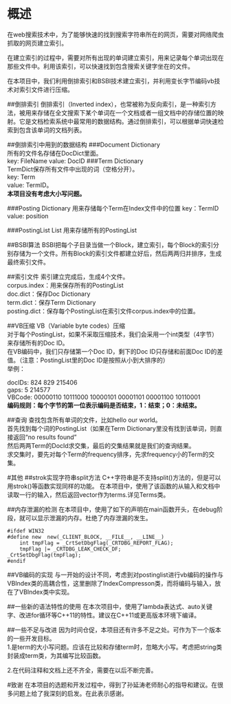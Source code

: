 # 概述
在web搜索技术中，为了能够快速的找到搜索字符串所在的网页，需要对网络爬虫抓取的网页建立索引。  

在建立索引的过程中，需要对所有出现的单词建立索引，用来记录每个单词出现在那些文件中。利用该索引，可以快速找到包含搜索关键字坐在的文件。

在本项目中，我们利用倒排索引和BSBI技术建立索引，并利用变长字节编码vb技术对索引文件进行压缩。

##倒排索引
倒排索引（Inverted index），也常被称为反向索引，是一种索引方法，被用来存储在全文搜索下某个单词在一个文档或者一组文档中的存储位置的映射。它是文档检索系统中最常用的数据结构。通过倒排索引，可以根据单词快速检索到包含该单词的文档列表。

##倒排索引中用到的数据结构
###Document Dictionary  
所有的文件名存储在DocDict里面。  
key: FileName  value: DocID
###Term Dictionary  
TermDict保存所有文件中出现的词（空格分开）。  
key: Term  
value: TermID。  
**本项目没有考虑大小写问题。**

###Posting Dictionary
用来存储每个Term在Index文件中的位置
key：TermID  
value: position

###PostingList List
用来存储所有的PostingList


##BSBI算法
BSBI把每个子目录当做一个Block，建立索引，每个Block的索引分别存储为一个文件。所有Block的索引文件都建立好后，然后两两归并排序，生成最终索引文件。


##索引文件
索引建立完成后，生成4个文件。  
corpus.index：用来保存所有的PostingList  
doc.dict：保存Doc Dictionary  
term.dict：保存Term Dictionary  
posting.dict：保存每个PostingList在索引文件corpus.index中的位置。  


##VB压缩
VB（Variable byte codes）压缩  
对于每个PostingList，如果不采取压缩技术，我们会采用一个int类型（4字节）来存储所有的Doc ID。  
在VB编码中，我们只存储第一个Doc ID，剩下的Doc ID只存储和前面Doc ID的差值。（注意：PostingList里的Doc ID是按照从小到大排序的）  
举例：  


docIDs: 	824 829 215406  
gaps: 		5 214577  
VBCode:	00000110 10111000 10000101	00001101 00001100 10110001  
**编码规则：每个字节的第一位表示编码是否结束，1：结束；0：未结束。**

##查询
查找包含所有单词的文件，比如hello our world。  
首先找到每个词的PostingList（如果在Term Dictionary里没有找到该单词，则直接返回“no results found”  
然后两两Term的DocId求交集，最后的交集结果就是我们的查询结果。  
求交集时，要先对每个Term的frequency排序，先求frequency小的Term的交集。  


#其他
##strok实现字符串split方法
C++字符串是不支持split()方法的，但是可以用strok()等函数实现同样的功能。
在本项目中，使用了该函数的从输入和文档中读取一行的输入，然后返回vector<string>作为terms.详见Terms类。

##内存泄漏的检测
在本项目中，使用了如下的声明在main函数开头，在debug阶段，就可以显示泄漏的内存。杜绝了内存泄漏的发生。

```
#ifdef WIN32
#define new  new(_CLIENT_BLOCK, __FILE__, __LINE__)
	int tmpFlag = _CrtSetDbgFlag(_CRTDBG_REPORT_FLAG);
	tmpFlag |= _CRTDBG_LEAK_CHECK_DF;
_CrtSetDbgFlag(tmpFlag);
#endif
```

##VB编码的实现
与一开始的设计不同，考虑到对postinglist进行vb编码的操作与VBIndex类的高耦合性，这里删除了IndexCompresson类，而将编码与输入，放在了VBIndex类中实现。

##一些新的语法特性的使用
在本次项目中，使用了lambda表达式、auto关键字、改进for循环等C++11的特性。建议在C++11或更高版本环境下编译。

##一些不足与改进
因为时间仓促，本项目还有许多不足之处。可作为下一个版本的一些开发目标。  
1.是term的大小写问题。应该在比较和存储term时，忽略大小写。考虑把string类封装成term类，为其编写比较函数。  

2.在代码注释和文档上还不齐全，需要在以后不断完善。


#致谢
在本项目的选题和开发过程中，得到了孙延涛老师耐心的指导和建议。在很多问题上给了我深刻的启发。在此表示感谢。
